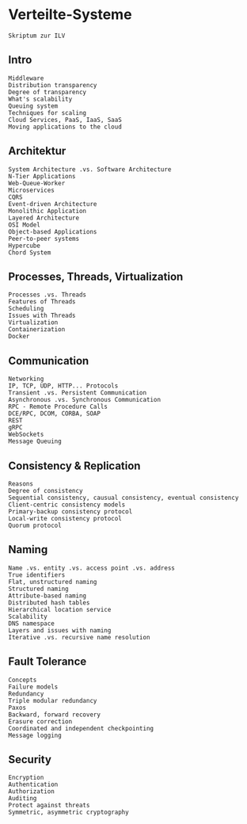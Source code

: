 # Verteilte-Systeme
    Skriptum zur ILV

## Intro

    Middleware
    Distribution transparency
    Degree of transparency
    What's scalability
    Queuing system
    Techniques for scaling
    Cloud Services, PaaS, IaaS, SaaS
    Moving applications to the cloud

## Architektur

    System Architecture .vs. Software Architecture
    N-Tier Applications
    Web-Queue-Worker
    Microservices
    CQRS
    Event-driven Architecture
    Monolithic Application
    Layered Architecture
    OSI Model
    Object-based Applications
    Peer-to-peer systems
    Hypercube
    Chord System

## Processes, Threads, Virtualization

    Processes .vs. Threads
    Features of Threads
    Scheduling
    Issues with Threads
    Virtualization
    Containerization
    Docker

## Communication

    Networking
    IP, TCP, UDP, HTTP... Protocols
    Transient .vs. Persistent Communication
    Asynchronous .vs. Synchronous Communication
    RPC - Remote Procedure Calls
    DCE/RPC, DCOM, CORBA, SOAP
    REST
    gRPC
    WebSockets
    Message Queuing

## Consistency & Replication

    Reasons
    Degree of consistency
    Sequential consistency, causual consistency, eventual consistency
    Client-centric consistency models
    Primary-backup consistency protocol
    Local-write consistency protocol
    Quorum protocol

## Naming

    Name .vs. entity .vs. access point .vs. address
    True identifiers
    Flat, unstructured naming
    Structured naming
    Attribute-based naming
    Distributed hash tables
    Hierarchical location service
    Scalability
    DNS namespace
    Layers and issues with naming
    Iterative .vs. recursive name resolution

## Fault Tolerance

    Concepts
    Failure models
    Redundancy
    Triple modular redundancy
    Paxos
    Backward, forward recovery
    Erasure correction
    Coordinated and independent checkpointing
    Message logging

## Security

    Encryption
    Authentication
    Authorization
    Auditing
    Protect against threats
    Symmetric, asymmetric cryptography

